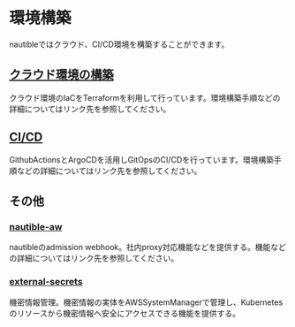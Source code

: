 # 環境構築

nautibleではクラウド、CI/CD環境を構築することができます。

## [クラウド環境の構築](https://github.com/nautible/nautible-infra/tree/main/aws/terraform)
クラウド環境のIaCをTerraformを利用して行っています。環境構築手順などの詳細についてはリンク先を参照してください。

## [CI/CD](https://github.com/nautible/nautible-infra/tree/main/ArgoCD)
GithubActionsとArgoCDを活用しGitOpsのCI/CDを行っています。環境構築手順などの詳細についてはリンク先を参照してください。

## その他

### [nautible-aw](https://github.com/nautible/nautible-infra/tree/main/k8s/nautible-aw)
nautibleのadmission webhook。社内proxy対応機能などを提供する。機能などの詳細についてはリンク先を参照してください。

### [external-secrets](https://github.com/nautible/nautible-infra/tree/main/ArgoCD/ecosystems/base/external-secrets)
機密情報管理。機密情報の実体をAWSSystemManagerで管理し、Kubernetesのリソースから機密情報へ安全にアクセスできる機能を提供する。
